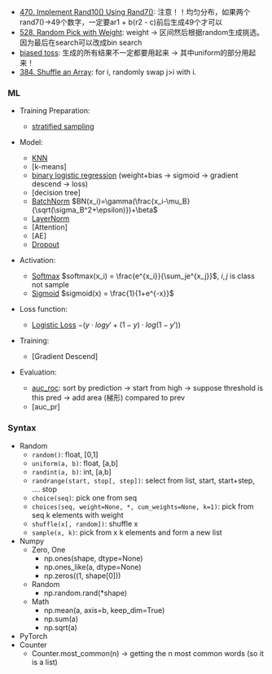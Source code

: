 - [470. Implement Rand10() Using Rand7()](./470.%20Implement%20Rand10()%20Using%20Rand7().py): 注意！！均匀分布，如果两个rand7()->49个数字，一定要ar1 + b(r2 - c)前后生成49个才可以
- [528. Random Pick with Weight](./528.%20Random%20Pick%20with%20Weight.py): weight -> 区间然后根据random生成挑选。因为最后在search可以改成bin search
- [biased toss](./biased_toss.py): 生成的所有结果不一定都要用起来 -> 其中uniform的部分用起来！
- [384. Shuffle an Array](./384.%20Shuffle%20an%20Array.py): for i, randomly swap j>i with i. 


### ML
- Training Preparation:
    - [stratified sampling](./stratified_sampling.py)

- Model:
    - [KNN](./k_nearest_neighbors.py)
    - [k-means]
    - [binary logistic regression](./binary_logistic_regression.py) (weight+bias -> sigmoid -> gradient descend -> loss)
    - [decision tree]
    - [BatchNorm](./batch_normalization.py) $BN(x_i)=\gamma(\frac{x_i-\mu_B}{\sqrt(\sigma_B^2+\epsilon)})+\beta$
    - [LayerNorm](./layer_normalization.py)
    - [Attention]
    - [AE]
    - [Dropout](./dropout.py)

- Activation:
    - [Softmax](./softmax.py) $softmax(x_i) = \frac{e^{x_i}}{\sum_je^{x_j}}$, $i,j$ is class not sample
    - [Sigmoid](./sigmoid.py) $sigmoid(x) = \frac{1}{1+e^{-x}}$

- Loss function:
    - [Logistic Loss](./logistic_loss.py) $- (y\cdot log y' + (1-y)\cdot log(1-y'))$

- Training:
    - [Gradient Descend]

- Evaluation:
    - [auc_roc](./auc_roc.py): sort by prediction -> start from high -> suppose threshold is this pred -> add area (梯形) compared to prev
    - [auc_pr]

### Syntax
- Random
    - `random()`: float, [0,1]
    - `uniform(a, b)`: float, [a,b]
    - `randint(a, b)`: int, [a,b]
    - `randrange(start, stop[, step])`: select from list, start, start+step, .... stop
    - `choice(seq)`: pick one from seq
    - `choices(seq, weight=None, *, cum_weights=None, k=1)`: pick from seq k elements with weight
    - `shuffle(x[, random])`: shuffle x
    - `sample(x, k)`: pick from x k elements and form a new list
- Numpy
    - Zero, One
        - np.ones(shape, dtype=None)
        - np.ones_like(a, dtype=None)
        - np.zeros((1, shape[0]))
    - Random
        - np.random.rand(*shape)
    - Math
        - np.mean(a, axis=b, keep_dim=True)
        - np.sum(a)
        - np.sqrt(a)
- PyTorch
- Counter
    - Counter.most_common(n) -> getting the n most common words (so it is a list)

    
